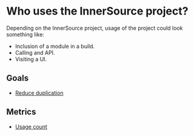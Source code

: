 # Who uses the InnerSource project?

Depending on the InnerSource project, usage of the project could look something like:

* Inclusion of a module in a build.
* Calling and API.
* Visiting a UI.

## Goals

* [Reduce duplication](../goals/reduce-duplication.md)

## Metrics

* [Usage count](../metrics/usage-count.md)
